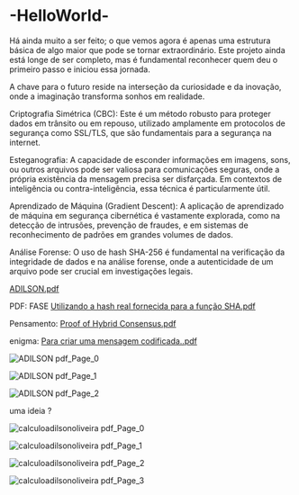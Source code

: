 # -HelloWorld-
Há ainda muito a ser feito; o que vemos agora é apenas uma estrutura básica de algo maior que pode se tornar extraordinário. Este projeto ainda está longe de ser completo, mas é fundamental reconhecer quem deu o primeiro passo e iniciou essa jornada.

A chave para o futuro reside na interseção da curiosidade e da inovação, onde a imaginação transforma sonhos em realidade.



Criptografia Simétrica (CBC): Este é um método robusto para proteger dados em trânsito ou em repouso, utilizado amplamente em protocolos de segurança como SSL/TLS, que são fundamentais para a segurança na internet.

Esteganografia: A capacidade de esconder informações em imagens, sons, ou outros arquivos pode ser valiosa para comunicações seguras, onde a própria existência da mensagem precisa ser disfarçada. Em contextos de inteligência ou contra-inteligência, essa técnica é particularmente útil.

Aprendizado de Máquina (Gradient Descent): A aplicação de aprendizado de máquina em segurança cibernética é vastamente explorada, como na detecção de intrusões, prevenção de fraudes, e em sistemas de reconhecimento de padrões em grandes volumes de dados.

Análise Forense: O uso de hash SHA-256 é fundamental na verificação da integridade de dados e na análise forense, onde a autenticidade de um arquivo pode ser crucial em investigações legais.

[ADILSON.pdf](https://github.com/user-attachments/files/16639707/ADILSON.pdf)

PDF: FASE
[Utilizando a hash real fornecida para a função SHA.pdf](https://github.com/user-attachments/files/16650579/Utilizando.a.hash.real.fornecida.para.a.funcao.SHA.pdf)


Pensamento:
[Proof of Hybrid Consensus.pdf](https://github.com/user-attachments/files/16650821/Proof.of.Hybrid.Consensus.pdf)


enigma:
[Para criar uma mensagem codificada..pdf](https://github.com/user-attachments/files/16650968/Para.criar.uma.mensagem.codificada.pdf)


![ADILSON pdf_Page_0](https://github.com/user-attachments/assets/53f753b6-e513-436e-98c3-5f5441b09568)

![ADILSON pdf_Page_1](https://github.com/user-attachments/assets/e95249e8-4d62-4ba0-a429-b78fadc74c81)

![ADILSON pdf_Page_2](https://github.com/user-attachments/assets/92f82f85-7545-47f4-920c-18b20b534041)



uma ideia ? 

![calculoadilsonoliveira pdf_Page_0](https://github.com/user-attachments/assets/2e3b0c3e-4d1e-4901-931e-88da3bc07e97)

![calculoadilsonoliveira pdf_Page_1](https://github.com/user-attachments/assets/a209c937-13b8-4373-8d2a-c4e513a031dd)


![calculoadilsonoliveira pdf_Page_2](https://github.com/user-attachments/assets/768293e4-0e72-4a4c-975f-b7ccf6f37c93)


![calculoadilsonoliveira pdf_Page_3](https://github.com/user-attachments/assets/0cf70845-c03f-465f-ae23-95341eb955ee)
